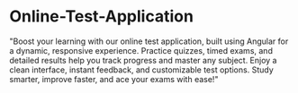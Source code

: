 # Online-Test-Application
"Boost your learning with our online test application, built using Angular for a dynamic, responsive experience. Practice quizzes, timed exams, and detailed results help you track progress and master any subject. Enjoy a clean interface, instant feedback, and customizable test options. Study smarter, improve faster, and ace your exams with ease!"
